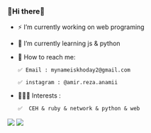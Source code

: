 ###                                                         🎩Hi there🎩



- ⚡  I’m currently working on web programing
- 🌱 I’m currently learning js & python

- 🎩 How to reach me:

      ✅ Email : mynameiskhoday2@gmail.com

      ✅ instagram : @amir.reza.anamii

- 👨🏻‍💻 Interests :

      ✅  CEH & ruby & network & python & web

<a href="https://github.com/Mr0-0Magician">
<img align="center" src="https://github-readme-stats.vercel.app/api?username=Mr0-0Magician&show_icons=true&count_private=true&include_all_commits=true&theme=dark" /></a>


<a href="https://github.com/Mr0-0Magician">
<img align="center" src="https://github-readme-stats.vercel.app/api/top-langs/?username=Mr0-0Magician&theme=dark" />
</a>
